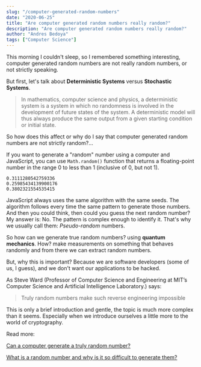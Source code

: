 ```yaml
---
slug: "/computer-generated-random-numbers"
date: "2020-06-25"
title: "Are computer generated random numbers really random?"
description: "Are computer generated random numbers really random?"
author: "Andres Bedoya"
tags: ["Computer Science"]
---
```


This morning I couldn't sleep, so I remembered something interesting, computer generated random numbers are not really random numbers, or not strictly speaking.

But first, let's talk about **Deterministic Systems** versus **Stochastic Systems**.

> In mathematics, computer science and physics, a deterministic system is a system in which no randomness is involved in the development of future states of the system. A deterministic model will thus always produce the same output from a given starting condition or initial state.

So how does this affect or why do I say that computer generated random numbers are not strictly random?...

If you want to generate a "random" number using a computer and JavaScript, you can use `Math.random()` function that returns a floating-point number in the range 0 to less than 1 (inclusive of 0, but not 1).

```
0.3111280542759336
0.25985434139900176
0.3802321554535415
```

JavaScript always uses the same algorithm with the same seeds. The algorithm follows every time the same pattern to generate those numbers. And then you could think, then could you guess the next random number? My answer is: No. The pattern is complex enough to identify it. That's why we usually call them: *Pseudo-random* numbers.

So how can we generate true random numbers? using **quantum mechanics**. How? make measurements on something that behaves randomly and from there we can extract random numbers.

But, why this is important? Because we are software developers (some of us, I guess), and we don't want our applications to be hacked.

As Steve Ward (Professor of Computer Science and Engineering at MIT’s Computer Science and Artificial Intelligence Laboratory.) says:

> Truly random numbers make such reverse engineering impossible

This is only a brief introduction and gentle, the topic is much more complex than it seems. Especially when we introduce ourselves a little more to the world of cryptography.

Read more:

[Can a computer generate a truly random number?](https://engineering.mit.edu/engage/ask-an-engineer/can-a-computer-generate-a-truly-random-number/)

[What is a random number and why is it so difficult to generate them?](https://www.euronews.com/2019/07/29/what-is-a-random-number-and-why-is-it-so-difficult-to-generate-them)